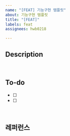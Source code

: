 ```yaml
---
name: "[FEAT] 기능구현 템플릿"
about: 기능구현 템플릿
title: "[FEAT]"
labels: feat
assignees: hwb0218

---
```


## Description

</br>

## To-do
- [ ] 
- [ ] 

</br>

## 레퍼런스

</br>
